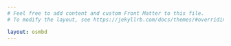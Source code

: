 ```yaml
---
# Feel free to add content and custom Front Matter to this file.
# To modify the layout, see https://jekyllrb.com/docs/themes/#overriding-theme-defaults

layout: osmbd
---
```

